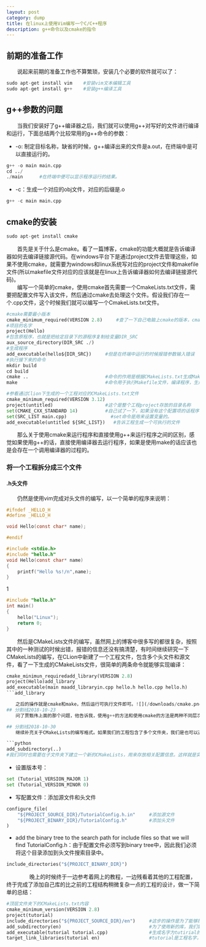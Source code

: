 ```yaml
---
layout: post
category: dump
title: 在linux上使用Vim编写一个C/C++程序
description: g++命令以及cmake的指令
---
```


## 前期的准备工作
　　说起来前期的准备工作也不算繁琐，安装几个必要的软件就可以了：

```python
sudo apt-get install vim    #安装vim文本编辑工具
sudo apt-get install g++    #安装g++编译工具
```

## g++参数的问题
　　当我们安装好了g++编译器之后，我们就可以使用g++对写好的文件进行编译和运行，下面总结两个比较常用的g++命令的参数：
- -o: 制定目标名称，缺省的时候，g++编译出来的文件是a.out，在终端中是可以直接运行的。

```python
g++ -o main main.cpp
cd ../
./main      #在终端中便可以显示程序运行的结果。
```

- -c：生成一个对应的obj文件，对应的后缀是.o

```python
g++ -c main main.cpp
```

## cmake的安装

```python
sudo apt-get install cmake
```

　　首先是关于什么是cmake。看了一篇博客，cmake的功能大概就是告诉编译器如何去编译链接源代码。在windows平台下是通过project文件去管理这些，如果不使用cmake，就需要为windows和linux系统写对应的project文件和makefile文件(所以makefile文件对应的应该就是在linux上告诉编译器如何去编译链接源代码)。<br>
　　编写一个简单的cmake，使用cmake首先需要一个CmakeLists.txt文件，需要把配置文件写入该文件，然后通过cmake去处理这个文件。假设我们存在一个.cpp文件，这个时候我们就可以编写一个CmakeLists.txt文件。

```python
#cmake需要最小版本
cmake_minimum_required(VERSION 2.8)     #查了一下自己电脑上cmake的版本，cmake --version=3.4
#项目的名字
project(Hello)
#包含原程序，也就是把给定目录下的源程序复制给变量DIR_SRC
aux_source_directory(DIR_SRC ./)
#生成程序
add_executable(hello${DIR_SRC})     #但是在终端中运行的时候报错参数输入错误
#执行接下来的命令
mkdir build
cd build
cmake ..                            #命令的作用是根据CMakeLists.txt生成Makefile文件
make                                #命令用于执行Makefile文件，编译程序，生成可执行文件
```

```python
#参看通过Clion下生成的一个工程对应的CMakeLists.txt文件
cmake_minimum_required(VERSION 3.12)
project(untitled)                   #这个是整个工程project存放的目录名称
set(CMAKE_CXX_STANDARD 14)          #自己试了一下，如果没有这个配置项的话程序也是可以正常运行的。
set(SRC_LIST main.cpp)                #set命令是用来设置变量的。
add_executable(untitled ${SRC_LIST})   #告诉工程生成一个可执行的文件
```

　　那么关于使用cmake来运行程序和直接使用g++来运行程序之间的区别，感觉如果使用g++的话，直接使用编译器去运行程序，如果是使用make的话应该也是会存在一个调用编译器的过程的。

### 将一个工程拆分成三个文件
#### .h头文件
　　仍然是使用vim完成对头文件的编写，以一个简单的程序来说明：

```C
#ifndef _HELLO_H
#define _HELLO_H

void Hello(const char* name);

#endif
```

```C
#include <stdio.h>
#include "hello.h"
void Hello(const char* name)
{
    printf("Hello %s!/n",name);
}
```
1
```C
#include "hello.h"
int main()
{
    hello("Linux");
    return 0;
}
```

　　然后是CMakeLists文件的编写，虽然网上的博客中很多写的都很复杂，按照其中的一种测试的时候出错，报错的信息还没有搞清楚，有时间继续研究一下CMakeLists的编写，在CLion中新建了一个工程文件，包含多个头文件和源文件，看了一下生成的CMakeLists文件，很简单的两条命令就能够实现编译：

```python
cmake_minimun_requiredadd_library(VERSION 2.8)
project(Hello)add_library
add_executable(main maadd_libraryin.cpp hello.h hello.cpp hello.h)     #发现第一个参数的作用是命名在build文add_library件夹下生成的可执行文件
```add_library

　　之后的操作就是cmake和make，然后运行可执行文件即可。![](/downloads/cmake.png)
## 分割线2018-10-23
　　问了贾甄伟上面的那个问题，他告诉我，使用g++的方法和使用cmake的方法是两种不同层次的方法，如果我们有多个源文件的话，就不可能使用g++的方法去一一进行编译了。cmake是对多个源文件进行管理的工具，但是底层的工具链也是g++，如果只有一两个源文件的话，是可以通过g++直接来编译的。

## 分割线2018-10-30
　　继续补充关于CMakeLists的编写格式。如果我们的工程包含了多个文件夹，我们是也可以通过CMakeLists来实现它们之间的链接。在CMakeLists文件中写入下面的命令

```python
add_subdirectory(..)
#我们同时也需要在子文件夹下建立一个新的CMakeLists，用来存放相关配置信息。这样就是实现了文件夹之间的链接。
```

- 设置版本号：

```python
set (Tutorial_VERSION_MAJOR 1)
set (Tutorial_VERSION_MINOR 0)
```

- 写配置文件：添加源文件和头文件

```python
configure_file(
    "${PROJECT_SOURCE_DIR}/TutorialConfig.h.in"     #添加源文件
    "${PROJECT_BINARY_DIR}/TutorialConfig.h"        #添加头文件
)
```

- add the binary tree to the search path for include files so that we will find TutorialConfig.h：由于配置文件必须写到binary tree中，因此我们必须将这个目录添加到头文件搜索目录中。

```python
include_directories("${PROJECT_BINARY_DIR}")
```
　　
　　晚上的时候终于一边参考着网上的教程，一边残看着其他的工程配置，终于完成了添加自己库的比之前的工程结构稍微复杂一点的工程的设计，做一下简单的总结：

```python
#顶层文件夹下的CMakeLists.txt内容
cmake_minimum_version(VERSION 2.8)
project(tutorial)
include_directories("${PROJECT_SOURCE_DIR}/en")     #这步的操作是为了能够找到在en文件下的头文件，添加另外一个头文件的搜索目录，有了这个操作之后就能够在需要执行主函数下找到对应的头文件。
add_subdirectory(en)                                #为了使用新的库，我们需要使用这样的一个命令，自己的感觉就是，从命令的字面意思来看也能理解，就是添加了一个子文件夹，然后在这个文件夹中保存对应的源文件和库文件
add_executable(tutorial tutorial.cpp)               #生成名字为tutirial的可执行文件
target_link_libraries(tutorial en)                  #tutorial是工程名字，en是对应的库文件存放的位置，将新的库添加到可执行的程序中，但是如果需要添加多个库的时候应该怎么办？之后看到了再补充吧
```